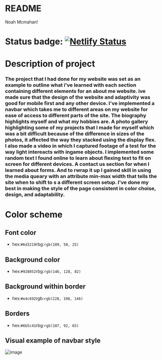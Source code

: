 # README

Noah Mcmahan!

# Status badge: [![Netlify Status](https://api.netlify.com/api/v1/badges/d59a30af-d9e2-4b18-a401-a9311ed70abf/deploy-status)](https://app.netlify.com/sites/about-me-noahbam2/deploys)

# Description of project
### The project that I had done for my website was set as an example to outline what i've learned with each section containing different elements for an about me website. ive made sure that the design of the website and adaptivity was good for mobile first and any other device. I've implemented a navbar which takes me to different areas on my website for ease of access to different parts of the site. The biography highlights myself and what my hobbies are. A photo gallery highlighting some of my projects that I made for myself which was a bit difficult because of the difference in sizes of the photos, it affected the way they stacked using the display flex. I also made a video in which I captured footage of a test for the way light intereacts with ingame objects. I implemented some random text I found online to learn about flexing text to fit on screen for different devices. A contact us section for when I learned about forms. And to rwrap it up I gained skill in using the media queary with an attribute min-max width that tells the site when to shift to s a different screen setup.  I've done my best in making the style of the page consistent in color choise, design, and adaptability. 

# Color scheme 
## Font color
* hex:`#6d3219`rbg:`rgb(109, 50, 25)`
## Background color
* hex:`#928052`rbg:`rgb(146, 128, 82)`
## Background within border
* hex:`#e4c692`rgb:`rgb(228, 198, 146)`
## Borders
* hex:`#6b5c41`rbg:`rgb(107, 92, 65)`

## Visual example of navbar style
![image](https://user-images.githubusercontent.com/52337262/235316945-a4c5f4b5-fafd-4e41-9a7e-7c5b09c17e34.png)


